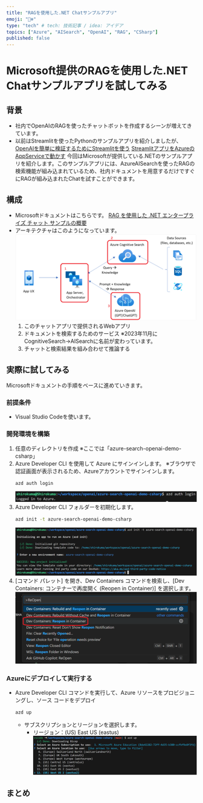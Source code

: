 ```yaml
---
title: "RAGを使用した.NET Chatサンプルアプリ"
emoji: "🐻‍❄️"
type: "tech" # tech: 技術記事 / idea: アイデア
topics: ["Azure", "AISearch", "OpenAI", "RAG", "CSharp"]
published: false
---
```


# Microsoft提供のRAGを使用した.NET Chatサンプルアプリを試してみる

## 背景
- 社内でOpenAIのRAGを使ったチャットボットを作成するシーンが増えてきています。
- 以前はStreamlitを使ったPythonのサンプルアプリを紹介しましたが、
[OpenAIを簡単に検証するためにStreamlitを使う](https://zenn.dev/nomhiro/articles/streamlit-use-openai)
[StreamlitアプリをAzureのAppServiceで動かす](https://zenn.dev/nomhiro/articles/deploy-streamlit-to-appservice)
今回はMicrosoftが提供している.NETのサンプルアプリを紹介します。このサンプルアプリには、AzureAISearchを使ったRAGの検索機能が組み込まれているため、社内ドキュメントを用意するだけですぐにRAGが組み込まれたChatを試すことができます。

## 構成
- Microsoftドキュメントはこちらです。
[RAG を使用した .NET エンタープライズ チャット サンプルの概要](https://learn.microsoft.com/ja-jp/dotnet/azure/ai/get-started-app-chat-template?tabs=visual-studio-code)
- アーキテクチャはこのようになっています。
    ![](/images/azure-search-openai-demo-csharp/2023-12-31-17-53-14.png)
    1. このチャットアプリで提供されるWebアプリ
    2. ドキュメントを検索するためのサービス
        ※2023年11月にCognitiveSearch→AISearchに名前が変わっています。
    3. チャットと検索結果を組み合わせて推論する


## 実際に試してみる
Microsoftドキュメントの手順をベースに進めていきます。

### 前提条件
- Visual Studio Codeを使います。

### 開発環境を構築

1. 任意のディレクトリを作成
    ※ここでは「azure-search-openai-demo-csharp」
2. Azure Developer CLI を使用して Azure にサインインします。
    ※ブラウザで認証画面が表示されるため、Azureアカウントでサインインします。
    ```bash
    azd auth login
    ```
    ![azd auth login](/images/azure-search-openai-demo-csharp/2023-12-31-18-06-19.png)
3. Azure Developer CLI フォルダーを初期化します。
    ```bash
    azd init -t azure-search-openai-demo-csharp
    ```
    ![init project](/images/azure-search-openai-demo-csharp/2023-12-31-18-08-45.png)
4. [コマンド パレット] を開き、Dev Containers コマンドを検索し、[Dev Containers: コンテナーで再度開く (Reopen in Container)] を選択します。
    ![ReOpenContainer](/images/azure-search-openai-demo-csharp/2024-01-01-09-30-54.png)

### Azureにデプロイして実行する
- Azure Developer CLI コマンドを実行して、Azure リソースをプロビジョニングし、ソース コードをデプロイ
    ```bash
    azd up
    ```
    - サブスクリプションとリージョンを選択します。
      - リージョン：(US) East US (eastus)
    ![select subscription and resourceGroup](/images/azure-search-openai-demo-csharp/2024-01-01-09-44-12.png)

## まとめ